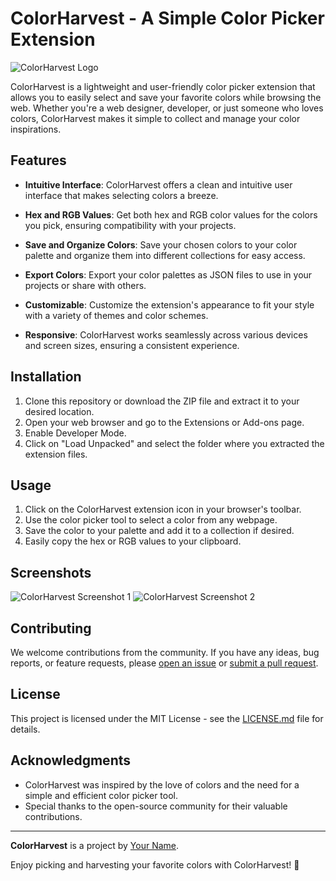 # ColorHarvest - A Simple Color Picker Extension

![ColorHarvest Logo](https://example.com/colorharvest-logo.png)

ColorHarvest is a lightweight and user-friendly color picker extension that allows you to easily select and save your favorite colors while browsing the web. Whether you're a web designer, developer, or just someone who loves colors, ColorHarvest makes it simple to collect and manage your color inspirations.

## Features

- **Intuitive Interface**: ColorHarvest offers a clean and intuitive user interface that makes selecting colors a breeze.

- **Hex and RGB Values**: Get both hex and RGB color values for the colors you pick, ensuring compatibility with your projects.

- **Save and Organize Colors**: Save your chosen colors to your color palette and organize them into different collections for easy access.

- **Export Colors**: Export your color palettes as JSON files to use in your projects or share with others.

- **Customizable**: Customize the extension's appearance to fit your style with a variety of themes and color schemes.

- **Responsive**: ColorHarvest works seamlessly across various devices and screen sizes, ensuring a consistent experience.

## Installation

1. Clone this repository or download the ZIP file and extract it to your desired location.
2. Open your web browser and go to the Extensions or Add-ons page.
3. Enable Developer Mode.
4. Click on "Load Unpacked" and select the folder where you extracted the extension files.

## Usage

1. Click on the ColorHarvest extension icon in your browser's toolbar.
2. Use the color picker tool to select a color from any webpage.
3. Save the color to your palette and add it to a collection if desired.
4. Easily copy the hex or RGB values to your clipboard.

## Screenshots

![ColorHarvest Screenshot 1](https://example.com/screenshot-1.png)
![ColorHarvest Screenshot 2](https://example.com/screenshot-2.png)

## Contributing

We welcome contributions from the community. If you have any ideas, bug reports, or feature requests, please [open an issue](https://github.com/yourusername/colorharvest/issues) or [submit a pull request](https://github.com/yourusername/colorharvest/pulls).

## License

This project is licensed under the MIT License - see the [LICENSE.md](LICENSE.md) file for details.

## Acknowledgments

- ColorHarvest was inspired by the love of colors and the need for a simple and efficient color picker tool.
- Special thanks to the open-source community for their valuable contributions.

---

**ColorHarvest** is a project by [Your Name](https://github.com/yourusername).

Enjoy picking and harvesting your favorite colors with ColorHarvest! 🌈
